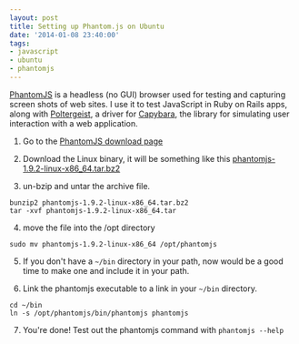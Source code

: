 ```yaml
---
layout: post
title: Setting up Phantom.js on Ubuntu
date: '2014-01-08 23:40:00'
tags:
- javascript
- ubuntu
- phantomjs
---
```



[PhantomJS](http://phantomjs.org) is a headless (no GUI) browser used for testing and capturing screen shots of web sites. I use it to test JavaScript in Ruby on Rails apps, along with [Poltergeist](https://github.com/jonleighton/poltergeist), a driver for [Capybara](http://jnicklas.github.io/capybara/), the library for simulating user interaction with a web application.

1. Go to the [PhantomJS download page](http://phantomjs.org/download.html)

2. Download the Linux binary, it will be something like this [phantomjs-1.9.2-linux-x86_64.tar.bz2](https://phantomjs.googlecode.com/files/phantomjs-1.9.2-linux-x86_64.tar.bz2)

3. un-bzip and untar the archive file.
``` plain
bunzip2 phantomjs-1.9.2-linux-x86_64.tar.bz2
tar -xvf phantomjs-1.9.2-linux-x86_64.tar
``` 
4. move the file into the /opt directory
``` plain
sudo mv phantomjs-1.9.2-linux-x86_64 /opt/phantomjs
```
5. If you don't have a `~/bin` directory in your path, now would be a good time to make one and include it in your path.

6. Link the phantomjs executable to a link in your `~/bin` directory.
``` plain
cd ~/bin
ln -s /opt/phantomjs/bin/phantomjs phantomjs
```
7. You're done! Test out the phantomjs command with `phantomjs --help`
